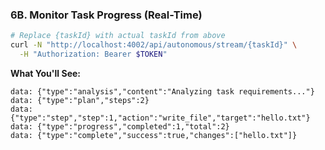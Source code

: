 ### **6B. Monitor Task Progress (Real-Time)**

```bash
# Replace {taskId} with actual taskId from above
curl -N "http://localhost:4002/api/autonomous/stream/{taskId}" \
  -H "Authorization: Bearer $TOKEN"
```

**What You'll See:**

```
data: {"type":"analysis","content":"Analyzing task requirements..."}
data: {"type":"plan","steps":2}
data: {"type":"step","step":1,"action":"write_file","target":"hello.txt"}
data: {"type":"progress","completed":1,"total":2}
data: {"type":"complete","success":true,"changes":["hello.txt"]}
```

